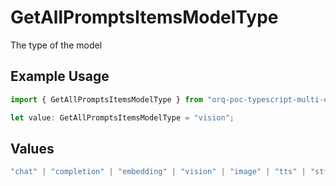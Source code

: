 # GetAllPromptsItemsModelType

The type of the model

## Example Usage

```typescript
import { GetAllPromptsItemsModelType } from "orq-poc-typescript-multi-env-version/models/operations";

let value: GetAllPromptsItemsModelType = "vision";
```

## Values

```typescript
"chat" | "completion" | "embedding" | "vision" | "image" | "tts" | "stt" | "rerank"
```